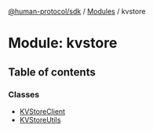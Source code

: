 [@human-protocol/sdk](../README.md) / [Modules](../modules.md) / kvstore

# Module: kvstore

## Table of contents

### Classes

- [KVStoreClient](../classes/kvstore.KVStoreClient.md)
- [KVStoreUtils](../classes/kvstore.KVStoreUtils.md)

